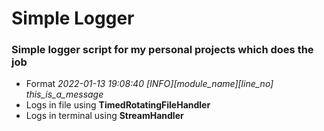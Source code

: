 # Simple Logger

### Simple logger script for my personal projects which does the job
- Format *2022-01-13 19:08:40 [INFO][module_name][line_no] this_is_a_message*
- Logs in file using **TimedRotatingFileHandler**
- Logs in terminal using **StreamHandler**